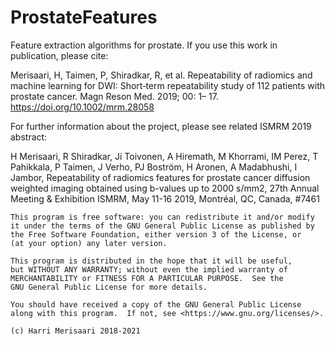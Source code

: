 # ProstateFeatures
Feature extraction algorithms for prostate. If you use this work in publication, please cite:

Merisaari, H, Taimen, P, Shiradkar, R, et al. Repeatability of radiomics and machine learning for DWI: Short‐term repeatability study of 112 patients with prostate cancer. Magn Reson Med. 2019; 00: 1– 17. https://doi.org/10.1002/mrm.28058

For further information about the project, please see related ISMRM 2019 abstract:

H Merisaari, R Shiradkar, Ji Toivonen, A Hiremath, M Khorrami, IM Perez, T Pahikkala, P Taimen, J Verho, PJ Boström, H Aronen, A Madabhushi, I Jambor, Repeatability of radiomics features for prostate cancer diffusion weighted imaging obtained using b-values up to 2000 s/mm2, 27th Annual Meeting & Exhibition ISMRM, May 11-16 2019, Montréal, QC, Canada, #7461


    This program is free software: you can redistribute it and/or modify
    it under the terms of the GNU General Public License as published by
    the Free Software Foundation, either version 3 of the License, or
    (at your option) any later version.

    This program is distributed in the hope that it will be useful,
    but WITHOUT ANY WARRANTY; without even the implied warranty of
    MERCHANTABILITY or FITNESS FOR A PARTICULAR PURPOSE.  See the
    GNU General Public License for more details.

    You should have received a copy of the GNU General Public License
    along with this program.  If not, see <https://www.gnu.org/licenses/>.
    
    (c) Harri Merisaari 2018-2021
